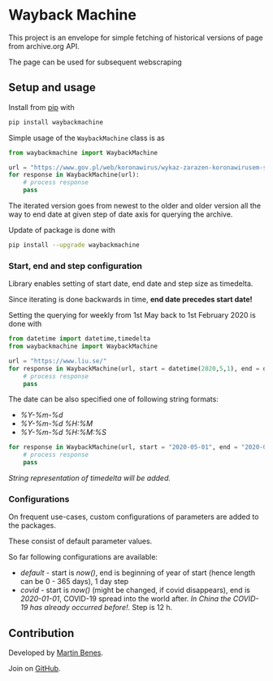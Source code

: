 
# Wayback Machine

This project is an envelope for simple fetching of historical versions of page from archive.org API.

The page can be used for subsequent webscraping

## Setup and usage

Install from [pip](https://pypi.org/project/waybackmachine/) with

```python
pip install waybackmachine
```

Simple usage of the `WaybackMachine` class is as

```python
from waybackmachine import WaybackMachine

url = "https://www.gov.pl/web/koronawirus/wykaz-zarazen-koronawirusem-sars-cov-2"
for response in WaybackMachine(url):
    # process response
    pass
```

The iterated version goes from newest to the older and older version all the way to end date at given step of date axis for querying the archive.

Update of package is done with

```bash
pip install --upgrade waybackmachine
```

### Start, end and step configuration

Library enables setting of start date, end date and step size as timedelta.

Since iterating is done backwards in time, **end date precedes start date!**

Setting the querying for weekly from 1st May back to 1st February 2020 is done with

```python
from datetime import datetime,timedelta
from waybackmachine import WaybackMachine

url = "https://www.liu.se/"
for response in WaybackMachine(url, start = datetime(2020,5,1), end = datetime(2020,2,1), step = timedelta(days = 7)):
    # process response
    pass
```

The date can be also specified one of following string formats:

* *%Y-%m-%d*
* *%Y-%m-%d %H:%M*
* *%Y-%m-%d %H:%M:%S*

```python
for response in WaybackMachine(url, start = "2020-05-01", end = "2020-02-01", step = timedelta(days = 7)):
    # process response
    pass
```

*String representation of timedelta will be added.*



### Configurations

On frequent use-cases, custom configurations of parameters are added to the packages.

These consist of default parameter values.

So far following configurations are available:

* *default* - start is *now()*, end is beginning of year of start (hence length can be 0 - 365 days), 1 day step
* *covid* - start is *now()* (might be changed, if covid disappears), end is *2020-01-01*, COVID-19 spread into the world after. *In China the COVID-19 has already occurred before!*. Step is 12 h.
 
## Contribution

Developed by [Martin Benes](https://github.com/martinbenes1996).

Join on [GitHub](https://github.com/martinbenes1996/waybackmachine).



